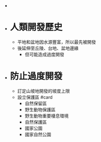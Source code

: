 -
- # 人類開發歷史
	- 平地和盆地因水源豐富，所以最先被開發
	- 後延伸至丘陵、台地、盆地邊緣
		- 但可能造成過度開發
- # 防止過度開發
	- 訂定山坡地開發的坡度上限
	- 設立保護區 #card
		- 自然保留區
		- 野生動物保護區
		- 野生動物重要棲息環境
		- 自然保護區
		- 國家公園
		- 國家自然公園